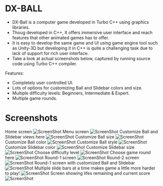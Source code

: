 # DX-BALL

- DX-Ball is a computer game developed in Turbo C++ using graphics libraries.
- Thoug developed in C++, It offers immersive user interface and reach features that other animated games has to offer.
- It is easy to develop the same game and UI using game engine tool such as Unity-3D but developing it in C++ is quite a
  challenging task due to lack of support for rich user interface.
- Take a look at actual screenshots below, captured by running source code using Turbo C++ compiler. 

Features:
- Completely user controlled UI.
- Lots of options for customizing Ball and Slidebar colors and size.
- Multiple difficulty levels: Beginners, Intermediate & Expert.
- Multiple game rounds.

# Screenshots
Home screen
![ScreenShot](https://raw.githubusercontent.com/arjunvekariyagithub/DX-BALL/master/Screens/01.Screen.png?raw=true)
Menu screen
![ScreenShot](https://raw.githubusercontent.com/arjunvekariyagithub/DX-BALL/master/Screens/02.Screen.png?raw=true)
Customize Ball and Slidebar views here
![ScreenShot](https://raw.githubusercontent.com/arjunvekariyagithub/DX-BALL/master/Screens/03.Screen.png?raw=true)
Customize Ball size
![ScreenShot](https://raw.githubusercontent.com/arjunvekariyagithub/DX-BALL/master/Screens/04.Screen.png?raw=true)
Customize Ball color
![ScreenShot](https://raw.githubusercontent.com/arjunvekariyagithub/DX-BALL/master/Screens/05.Screen.png?raw=true)
Customize Ball style
![ScreenShot](https://raw.githubusercontent.com/arjunvekariyagithub/DX-BALL/master/Screens/06.Screen.png?raw=true)
Customize Slidebar color
![ScreenShot](https://raw.githubusercontent.com/arjunvekariyagithub/DX-BALL/master/Screens/07.Screen.png?raw=true)
Customize Slidebar size
![ScreenShot](https://raw.githubusercontent.com/arjunvekariyagithub/DX-BALL/master/Screens/08.Screen.png?raw=true)
Choose difficulty level
![ScreenShot](https://raw.githubusercontent.com/arjunvekariyagithub/DX-BALL/master/Screens/09.Screen.png?raw=true)
Choose game round here
![ScreenShot](https://raw.githubusercontent.com/arjunvekariyagithub/DX-BALL/master/Screens/10.Screen.png?raw=true)
Round-1 screen
![ScreenShot](https://raw.githubusercontent.com/arjunvekariyagithub/DX-BALL/master/Screens/11.Screen.png?raw=true)
Round-2 screen
![ScreenShot](https://raw.githubusercontent.com/arjunvekariyagithub/DX-BALL/master/Screens/12.Screen.png?raw=true)
Round-1 screen with customized Ball and Slidebar
![ScreenShot](https://raw.githubusercontent.com/arjunvekariyagithub/DX-BALL/master/Screens/14.Screen.png?raw=true)
Multiple slide bars at a time makes game a little more harder to play!
![ScreenShot](https://raw.githubusercontent.com/arjunvekariyagithub/DX-BALL/master/Screens/15.Screen.png?raw=true)
Screen showing lifes remaining and current score
![ScreenShot](https://raw.githubusercontent.com/arjunvekariyagithub/DX-BALL/master/Screens/16.Screen.png?raw=true)
